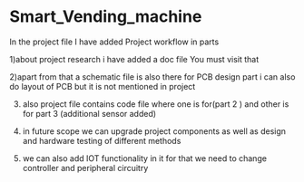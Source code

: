 # Smart_Vending_machine

In the project file I have added Project workflow in parts 

1)about project research i have added a doc file You must visit that

2)apart from that a schematic file is also there for PCB design part i can also do layout of PCB but it is not mentioned in project

3) also project file contains code file where one is for(part 2 )  and other is for part 3 (additional sensor added)

4) in future scope we can upgrade project components as well as design and hardware testing of different methods

5) we can also add IOT functionality in it for that we need to change controller and peripheral circuitry

